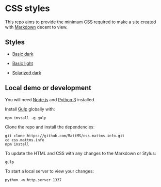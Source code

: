 # CSS styles

This repo aims to provide the minimum CSS required to make a site
created with [Markdown](http://daringfireball.net/projects/markdown/)
decent to view.


## Styles

- [Basic dark](/basic/dark/)

- [Basic light](/basic/light/)

- [Solarized dark](/solarized/dark/)


## Local demo or development

You will need [Node.js](http://nodejs.org/) and
[Python 3](https://www.python.org/) installed.

Install [Gulp](http://gulpjs.com/) globally with:

	npm install -g gulp

Clone the repo and install the dependencies:

	git clone https://github.com/MattMS/css.mattms.info.git
	cd css.mattms.info
	npm install

To update the HTML and CSS with any changes to the Markdown or Stylus:

	gulp

To start a local server to view your changes:

	python -m http.server 1337
